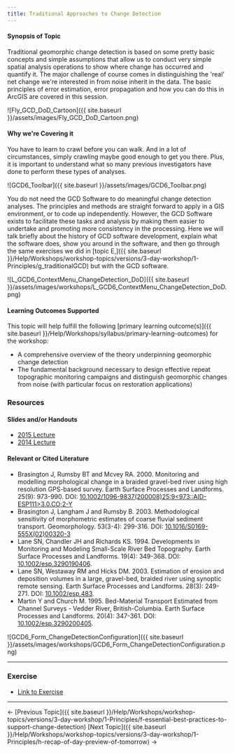 ```yaml
---
title: Traditional Approaches to Change Detection
---
```


#### Synopsis of Topic

Traditional geomorphic change detection is based on some pretty basic concepts and simple assumptions that allow us to conduct very simple spatial analysis operations to show where change has occurred and quantify it. The major challenge of course comes in distinguishing the 'real' net change we're interested in from noise inherit in the data. The basic principles of error estimation, error propagation and how you can do this in ArcGIS are covered in this session.

![Fly_GCD_DoD_Cartoon]({{ site.baseurl }}/assets/images/Fly_GCD_DoD_Cartoon.png)

#### Why we're Covering it

You have to learn to crawl before you can walk. And in a lot of circumstances, simply crawling maybe good enough to get you there. Plus, it is important to understand what so many previous investigators have done to perform these types of analyses.

![GCD6_Toolbar]({{ site.baseurl }}/assets/images/GCD6_Toolbar.png)

You do not need the GCD Software to do meaningful change detection analyses. The principles and methods are straight forward to apply in a GIS environment, or to code up independently. However, the GCD Software exists to facilitate these tasks and analysis by making them easier to undertake and promoting more consistency in the processing. Here we will talk briefly about the history of GCD software development, explain what the software does, show you around in the software, and then go through the same exercises we did in [topic E,]({{ site.baseurl }}/Help/Workshops/workshop-topics/versions/3-day-workshop/1-Principles/g_traditionalGCD) but with the GCD software.

![L_GCD6_ContextMenu_ChangeDetection_DoD]({{ site.baseurl }}/assets/images/workshops/L_GCD6_ContextMenu_ChangeDetection_DoD.png)

#### Learning Outcomes Supported

This topic will help fulfill the following [primary learning outcome(s)]({{ site.baseurl }}/Help/Workshops/syllabus/primary-learning-outcomes) for the workshop:

- A comprehensive overview of the theory underpinning geomorphic change detection
- The fundamental background necessary to design effective repeat topographic monitoring campaigns and distinguish geomorphic changes from noise (with particular focus on restoration applications)

### Resources

#### Slides and/or Handouts

- [2015 Lecture](http://etalweb.joewheaton.org/etal_workshops/GCD/2015_USU/G_SimpleDoD.pdf)
- [2014 Lecture](http://etal.usu.edu/GCD/Workshop/2014/Lectures/F_SimpleDoD.pdf)  

#### Relevant or Cited Literature

- Brasington J, Rumsby BT and Mcvey RA. 2000. Monitoring and modelling morphological change in a braided gravel-bed river using high resolution GPS-based survey. Earth Surface Processes and Landforms. 25(9): 973-990. DOI: [10.1002/1096-9837(200008)25:9<973::AID-ESP111>3.0.CO;2-Y](http://dx.doi.org/10.1002/1096-9837%28200008%2925:9%3C973::AID-ESP111%3E3.0.CO;2-Y)
- Brasington J, Langham J and Rumsby B. 2003. Methodological sensitivity of morphometric estimates of coarse fluvial sediment transport. Geomorphology. 53(3-4): 299-316. DOI: [10.1016/S0169-555X(02)00320-3](http://dx.doi.org/10.1016/S0169-555X%2802%2900320-3)
- Lane SN, Chandler JH and Richards KS. 1994. Developments in Monitoring and Modeling Small-Scale River Bed Topography. Earth Surface Processes and Landforms. 19(4): 349-368. DOI: [10.1002/esp.3290190406](http://dx.doi.org/10.1002/esp.3290190406).
- Lane SN, Westaway RM and Hicks DM. 2003. Estimation of erosion and deposition volumes in a large, gravel-bed, braided river using synoptic remote sensing. Earth Surface Processes and Landforms. 28(3): 249-271. DOI: [10.1002/esp.483](http://dx.doi.org/10.1002/esp.483).
- Martin Y and Church M. 1995. Bed-Material Transport Estimated from Channel Surveys - Vedder River, British-Columbia. Earth Surface Processes and Landforms. 20(4): 347-361. DOI: [10.1002/esp.3290200405](http://dx.doi.org/10.1002/esp.3290200405).

![GCD6_Form_ChangeDetectionConfiguration]({{ site.baseurl }}/assets/images/workshops/GCD6_Form_ChangeDetectionConfiguration.png)

------

### Exercise

- [Link to Exercise](http://gcd6help.joewheaton.org/tutorials--how-to/workshop-tutorials/g-simple-DoD)

------

← [Previous Topic]({{ site.baseurl }}/Help/Workshops/workshop-topics/versions/3-day-workshop/1-Principles/f-essential-best-practices-to-support-change-detection)            [Next Topic]({{ site.baseurl }}/Help/Workshops/workshop-topics/versions/3-day-workshop/1-Principles/h-recap-of-day-preview-of-tomorrow) →